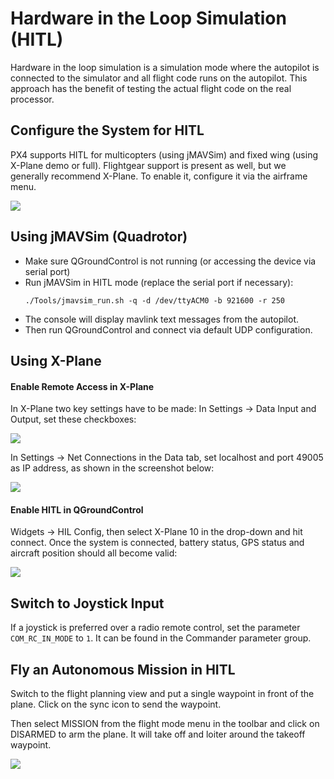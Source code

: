 # Hardware in the Loop Simulation (HITL)

Hardware in the loop simulation is a simulation mode where the autopilot is connected to the simulator and all flight code runs on the autopilot. This approach has the benefit of testing the actual flight code on the real processor.

## Configure the System for HITL

PX4 supports HITL for multicopters (using jMAVSim) and fixed wing (using X-Plane demo or full). Flightgear support is present as well, but we generally recommend X-Plane. To enable it, configure it via the airframe menu.

![](../images/gcs/qgc_hil_config.png)

## Using jMAVSim (Quadrotor)

- Make sure QGroundControl is not running (or accessing the device via serial port)
- Run jMAVSim in HITL mode (replace the serial port if necessary):
  ```
  ./Tools/jmavsim_run.sh -q -d /dev/ttyACM0 -b 921600 -r 250
  ```
- The console will display mavlink text messages from the autopilot.
- Then run QGroundControl and connect via default UDP configuration.


## Using X-Plane
#### Enable Remote Access in X-Plane

In X-Plane two key settings have to be made: In Settings -> Data Input and Output, set these checkboxes:

![](../images/gcs/xplane_data_config.png)

In Settings -> Net Connections in the Data tab, set localhost and port 49005 as IP address, as shown in the screenshot below:

![](../images/gcs/xplane_net_config.png)

#### Enable HITL in QGroundControl

Widgets -> HIL Config, then select X-Plane 10 in the drop-down and hit connect. Once the system is connected, battery status, GPS status and aircraft position should all become valid:

![](../images/gcs/qgc_sim_run.png)

## Switch to Joystick Input

If a joystick is preferred over a radio remote control, set the parameter `COM_RC_IN_MODE` to `1`. It can be found in the Commander parameter group.

## Fly an Autonomous Mission in HITL

Switch to the flight planning view and put a single waypoint in front of the plane. Click on the sync icon to send the waypoint.

Then select MISSION from the flight mode menu in the toolbar and click on DISARMED to arm the plane. It will take off and loiter around the takeoff waypoint.

![](../images/gcs/qgc_sim_mission.png)
